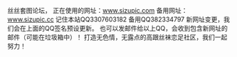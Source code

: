 丝丝套图论坛，
正在使用的网址：www.sizupic.com
备用网址：www.sizupic.cc
记住本站QQ3307603182
备用QQ382334797
新网址变更，我们会在上面的QQ签名预设更新。
也可以发邮件给以上QQ，会收到包含新网址的邮件（可能在垃圾箱中）！
打造无色情，无露点的高跟丝袜恋足社区，我们一起努力！
